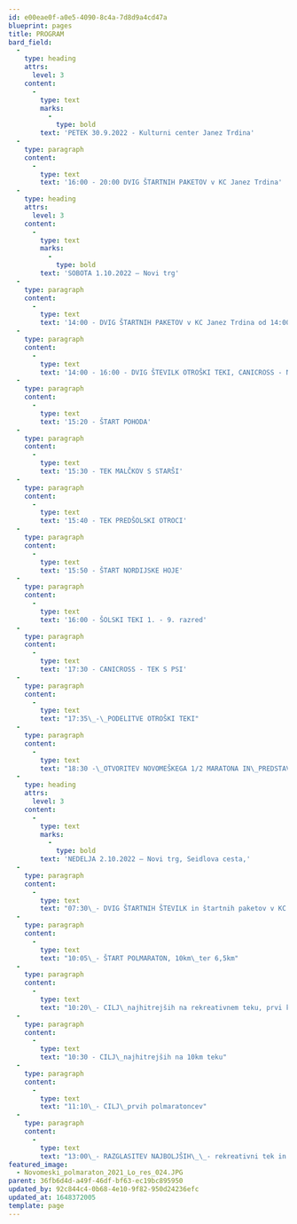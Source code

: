 ```yaml
---
id: e00eae0f-a0e5-4090-8c4a-7d8d9a4cd47a
blueprint: pages
title: PROGRAM
bard_field:
  -
    type: heading
    attrs:
      level: 3
    content:
      -
        type: text
        marks:
          -
            type: bold
        text: 'PETEK 30.9.2022 - Kulturni center Janez Trdina'
  -
    type: paragraph
    content:
      -
        type: text
        text: '16:00 - 20:00 DVIG ŠTARTNIH PAKETOV v KC Janez Trdina'
  -
    type: heading
    attrs:
      level: 3
    content:
      -
        type: text
        marks:
          -
            type: bold
        text: 'SOBOTA 1.10.2022 – Novi trg'
  -
    type: paragraph
    content:
      -
        type: text
        text: '14:00 - DVIG ŠTARTNIH PAKETOV v KC Janez Trdina od 14:00 do 19:00 ure'
  -
    type: paragraph
    content:
      -
        type: text
        text: '14:00 - 16:00 - DVIG ŠTEVILK OTROŠKI TEKI, CANICROSS - Novi trg'
  -
    type: paragraph
    content:
      -
        type: text
        text: '15:20 - ŠTART POHODA'
  -
    type: paragraph
    content:
      -
        type: text
        text: '15:30 - TEK MALČKOV S STARŠI'
  -
    type: paragraph
    content:
      -
        type: text
        text: '15:40 - TEK PREDŠOLSKI OTROCI'
  -
    type: paragraph
    content:
      -
        type: text
        text: '15:50 - ŠTART NORDIJSKE HOJE'
  -
    type: paragraph
    content:
      -
        type: text
        text: '16:00 - ŠOLSKI TEKI 1. - 9. razred'
  -
    type: paragraph
    content:
      -
        type: text
        text: '17:30 - CANICROSS - TEK S PSI'
  -
    type: paragraph
    content:
      -
        type: text
        text: "17:35\_-\_PODELITVE OTROŠKI TEKI"
  -
    type: paragraph
    content:
      -
        type: text
        text: "18:30 -\_OTVORITEV NOVOMEŠKEGA 1/2 MARATONA IN\_PREDSTAVITEV VABLJENIH TEKMOVALCEV"
  -
    type: heading
    attrs:
      level: 3
    content:
      -
        type: text
        marks:
          -
            type: bold
        text: 'NEDELJA 2.10.2022 – Novi trg, Seidlova cesta,'
  -
    type: paragraph
    content:
      -
        type: text
        text: "07:30\_- DVIG ŠTARTNIH ŠTEVILK in štartnih paketov v KC Janez Trdina"
  -
    type: paragraph
    content:
      -
        type: text
        text: "10:05\_- ŠTART POLMARATON, 10km\_ter 6,5km"
  -
    type: paragraph
    content:
      -
        type: text
        text: "10:20\_- CILJ\_najhitrejših na rekreativnem teku, prvi krog polmaratoncev in teka 10km"
  -
    type: paragraph
    content:
      -
        type: text
        text: "10:30 - CILJ\_najhitrejših na 10km teku"
  -
    type: paragraph
    content:
      -
        type: text
        text: "11:10\_- CILJ\_prvih polmaratoncev"
  -
    type: paragraph
    content:
      -
        type: text
        text: "13:00\_- RAZGLASITEV NAJBOLJŠIH\_\_- rekreativni tek in polmaraton z zabavo na Novem trgu"
featured_image:
  - Novomeski_polmaraton_2021_Lo_res_024.JPG
parent: 36fb6d4d-a49f-46df-bf63-ec19bc895950
updated_by: 92c844c4-0b68-4e10-9f82-950d24236efc
updated_at: 1648372005
template: page
---
```

